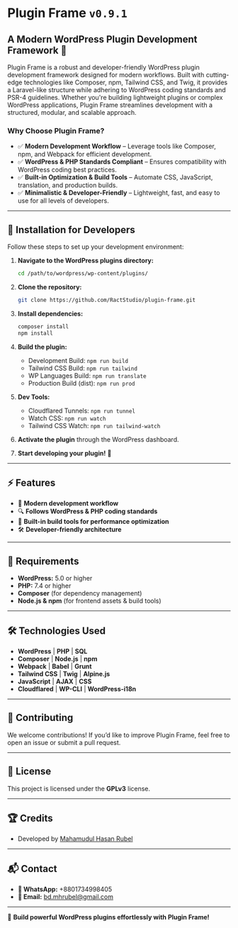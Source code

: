 # Plugin Frame `v0.9.1`

<!-- ![Plugin Frame](https://github.com/RactStudio/plugin-frame/) -->

## A Modern WordPress Plugin Development Framework 🚀

Plugin Frame is a robust and developer-friendly WordPress plugin development framework designed for modern workflows. Built with cutting-edge technologies like Composer, npm, Tailwind CSS, and Twig, it provides a Laravel-like structure while adhering to WordPress coding standards and PSR-4 guidelines. Whether you're building lightweight plugins or complex WordPress applications, Plugin Frame streamlines development with a structured, modular, and scalable approach.

### Why Choose Plugin Frame?

- ✅ **Modern Development Workflow** – Leverage tools like Composer, npm, and Webpack for efficient development.
- ✅ **WordPress & PHP Standards Compliant** – Ensures compatibility with WordPress coding best practices.
- ✅ **Built-in Optimization & Build Tools** – Automate CSS, JavaScript, translation, and production builds.
- ✅ **Minimalistic & Developer-Friendly** – Lightweight, fast, and easy to use for all levels of developers.

---

## 📌 Installation for Developers

Follow these steps to set up your development environment:

1. **Navigate to the WordPress plugins directory:**

    ```sh
    cd /path/to/wordpress/wp-content/plugins/
    ```

2. **Clone the repository:**

    ```sh
    git clone https://github.com/RactStudio/plugin-frame.git
    ```

3. **Install dependencies:**

    ```sh
    composer install
    npm install
    ```

4. **Build the plugin:**

    - Development Build: `npm run build`
    - Tailwind CSS Build: `npm run tailwind`
    - WP Languages Build: `npm run translate`
    - Production Build (dist): `npm run prod`

5. **Dev Tools:**

    - Cloudflared Tunnels: `npm run tunnel`
    - Watch CSS: `npm run watch`
    - Tailwind CSS Watch: `npm run tailwind-watch`

6. **Activate the plugin** through the WordPress dashboard.

7. **Start developing your plugin!** 🎉

---

## ⚡ Features

- 🚀 **Modern development workflow**
- 🔍 **Follows WordPress & PHP coding standards**
- 🔧 **Built-in build tools for performance optimization**
- 🛠 **Developer-friendly architecture**

---

## 📌 Requirements

- **WordPress:** 5.0 or higher
- **PHP:** 7.4 or higher
- **Composer** (for dependency management)
- **Node.js & npm** (for frontend assets & build tools)

---

## 🛠️ Technologies Used

- **WordPress** | **PHP** | **SQL**
- **Composer** | **Node.js** | **npm**
- **Webpack** | **Babel** | **Grunt**
- **Tailwind CSS** | **Twig** | **Alpine.js**
- **JavaScript** | **AJAX** | **CSS**
- **Cloudflared** | **WP-CLI** | **WordPress-i18n**

---

## 🤝 Contributing

We welcome contributions! If you’d like to improve Plugin Frame, feel free to open an issue or submit a pull request.

---

## 📜 License

This project is licensed under the **GPLv3** license.

---

## 🏆 Credits

- Developed by [Mahamudul Hasan Rubel](https://mhr.ractstudio.com/)

---

## 📬 Contact

- **📱 WhatsApp:** +8801734998405
- **📧 Email:** [bd.mhrubel@gmail.com](mailto:bd.mhrubel@gmail.com)

---

🚀 **Build powerful WordPress plugins effortlessly with Plugin Frame!**
